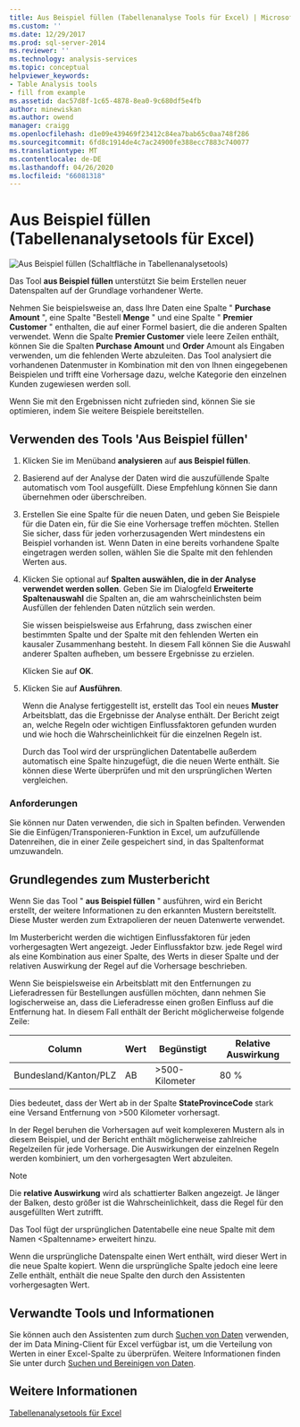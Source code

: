 ```yaml
---
title: Aus Beispiel füllen (Tabellenanalyse Tools für Excel) | Microsoft-Dokumentation
ms.custom: ''
ms.date: 12/29/2017
ms.prod: sql-server-2014
ms.reviewer: ''
ms.technology: analysis-services
ms.topic: conceptual
helpviewer_keywords:
- Table Analysis tools
- fill from example
ms.assetid: dac57d8f-1c65-4878-8ea0-9c680df5e4fb
author: minewiskan
ms.author: owend
manager: craigg
ms.openlocfilehash: d1e09e439469f23412c84ea7bab65c0aa748f286
ms.sourcegitcommit: 6fd8c1914de4c7ac24900fe388ecc7883c740077
ms.translationtype: MT
ms.contentlocale: de-DE
ms.lasthandoff: 04/26/2020
ms.locfileid: "66081318"
---
```

# <a name="fill-from-example-table-analysis-tools-for-excel"></a>Aus Beispiel füllen (Tabellenanalysetools für Excel)
  ![Aus Beispiel füllen (Schaltfläche in Tabellenanalysetools)](media/tat-fillex.gif "Aus Beispiel füllen (Schaltfläche in Tabellenanalysetools)")  
  
 Das Tool **aus Beispiel füllen** unterstützt Sie beim Erstellen neuer Datenspalten auf der Grundlage vorhandener Werte.  
  
 Nehmen Sie beispielsweise an, dass Ihre Daten eine Spalte " **Purchase Amount** ", eine Spalte "Bestell **Menge** " und eine Spalte " **Premier Customer** " enthalten, die auf einer Formel basiert, die die anderen Spalten verwendet. Wenn die Spalte **Premier Customer** viele leere Zeilen enthält, können Sie die Spalten **Purchase Amount** und **Order** Amount als Eingaben verwenden, um die fehlenden Werte abzuleiten. Das Tool analysiert die vorhandenen Datenmuster in Kombination mit den von Ihnen eingegebenen Beispielen und trifft eine Vorhersage dazu, welche Kategorie den einzelnen Kunden zugewiesen werden soll.  
  
 Wenn Sie mit den Ergebnissen nicht zufrieden sind, können Sie sie optimieren, indem Sie weitere Beispiele bereitstellen.  
  
## <a name="using-the-fill-from-example-tool"></a>Verwenden des Tools 'Aus Beispiel füllen'  
  
1.  Klicken Sie im Menüband **analysieren** auf **aus Beispiel füllen**.  
  
2.  Basierend auf der Analyse der Daten wird die auszufüllende Spalte automatisch vom Tool ausgefüllt. Diese Empfehlung können Sie dann übernehmen oder überschreiben.  
  
3.  Erstellen Sie eine Spalte für die neuen Daten, und geben Sie Beispiele für die Daten ein, für die Sie eine Vorhersage treffen möchten. Stellen Sie sicher, dass für jeden vorherzusagenden Wert mindestens ein Beispiel vorhanden ist. Wenn Daten in eine bereits vorhandene Spalte eingetragen werden sollen, wählen Sie die Spalte mit den fehlenden Werten aus.  
  
4.  Klicken Sie optional auf **Spalten auswählen, die in der Analyse verwendet werden sollen**. Geben Sie im Dialogfeld **Erweiterte Spaltenauswahl** die Spalten an, die am wahrscheinlichsten beim Ausfüllen der fehlenden Daten nützlich sein werden.  
  
     Sie wissen beispielsweise aus Erfahrung, dass zwischen einer bestimmten Spalte und der Spalte mit den fehlenden Werten ein kausaler Zusammenhang besteht. In diesem Fall können Sie die Auswahl anderer Spalten aufheben, um bessere Ergebnisse zu erzielen.  
  
     Klicken Sie auf **OK**.  
  
5.  Klicken Sie auf **Ausführen**.  
  
     Wenn die Analyse fertiggestellt ist, erstellt das Tool ein neues **Muster** Arbeitsblatt, das die Ergebnisse der Analyse enthält. Der Bericht zeigt an, welche Regeln oder wichtigen Einflussfaktoren gefunden wurden und wie hoch die Wahrscheinlichkeit für die einzelnen Regeln ist.  
  
     Durch das Tool wird der ursprünglichen Datentabelle außerdem automatisch eine Spalte hinzugefügt, die die neuen Werte enthält. Sie können diese Werte überprüfen und mit den ursprünglichen Werten vergleichen.  
  
### <a name="requirements"></a>Anforderungen  
 Sie können nur Daten verwenden, die sich in Spalten befinden. Verwenden Sie die Einfügen/Transponieren-Funktion in Excel, um aufzufüllende Datenreihen, die in einer Zeile gespeichert sind, in das Spaltenformat umzuwandeln.  
  
## <a name="understanding-the-pattern-report"></a>Grundlegendes zum Musterbericht  
 Wenn Sie das Tool " **aus Beispiel füllen** " ausführen, wird ein Bericht erstellt, der weitere Informationen zu den erkannten Mustern bereitstellt. Diese Muster werden zum Extrapolieren der neuen Datenwerte verwendet.  
  
 Im Musterbericht werden die wichtigen Einflussfaktoren für jeden vorhergesagten Wert angezeigt. Jeder Einflussfaktor bzw. jede Regel wird als eine Kombination aus einer Spalte, des Werts in dieser Spalte und der relativen Auswirkung der Regel auf die Vorhersage beschrieben.  
  
 Wenn Sie beispielsweise ein Arbeitsblatt mit den Entfernungen zu Lieferadressen für Bestellungen ausfüllen möchten, dann nehmen Sie logischerweise an, dass die Lieferadresse einen großen Einfluss auf die Entfernung hat. In diesem Fall enthält der Bericht möglicherweise folgende Zeile:  
  
|Column|Wert|Begünstigt|Relative Auswirkung|  
|------------|-----------|------------|---------------------|  
|Bundesland/Kanton/PLZ|AB|>500-Kilometer|80 %|  
  
 Dies bedeutet, dass der Wert ab in der Spalte **StateProvinceCode** stark eine Versand Entfernung von >500 Kilometer vorhersagt.  
  
 In der Regel beruhen die Vorhersagen auf weit komplexeren Mustern als in diesem Beispiel, und der Bericht enthält möglicherweise zahlreiche Regelzeilen für jede Vorhersage. Die Auswirkungen der einzelnen Regeln werden kombiniert, um den vorhergesagten Wert abzuleiten.  
  
> [!NOTE]  
>  Die **relative Auswirkung** wird als schattierter Balken angezeigt. Je länger der Balken, desto größer ist die Wahrscheinlichkeit, dass die Regel für den ausgefüllten Wert zutrifft.  
  
 Das Tool fügt der ursprünglichen Datentabelle eine neue Spalte mit dem Namen \<Spaltenname> erweitert hinzu.  
  
 Wenn die ursprüngliche Datenspalte einen Wert enthält, wird dieser Wert in die neue Spalte kopiert. Wenn die ursprüngliche Spalte jedoch eine leere Zelle enthält, enthält die neue Spalte den durch den Assistenten vorhergesagten Wert.  
  
## <a name="related-tools-and-information"></a>Verwandte Tools und Informationen  
 Sie können auch den Assistenten zum durch [Suchen von Daten](explore-data-sql-server-data-mining-add-ins.md) verwenden, der im Data Mining-Client für Excel verfügbar ist, um die Verteilung von Werten in einer Excel-Spalte zu überprüfen. Weitere Informationen finden Sie unter durch [Suchen und Bereinigen von Daten](exploring-and-cleaning-data.md).  
  
## <a name="see-also"></a>Weitere Informationen  
 [Tabellenanalysetools für Excel](table-analysis-tools-for-excel.md)  
  
  
